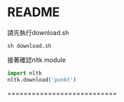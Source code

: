README
===========================

請先執行download.sh
```
sh download.sh
```

接著確認nltk module
```python
import nltk
nltk.download('punkt')
```

===========================
